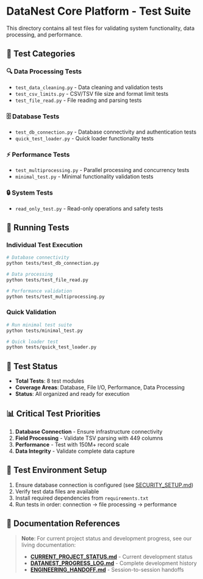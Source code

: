 # DataNest Core Platform - Test Suite

This directory contains all test files for validating system functionality, data processing, and performance.

## 📁 Test Categories

### 🔍 **Data Processing Tests**
- `test_data_cleaning.py` - Data cleaning and validation tests
- `test_csv_limits.py` - CSV/TSV file size and format limit tests
- `test_file_read.py` - File reading and parsing tests

### 🗄️ **Database Tests**
- `test_db_connection.py` - Database connectivity and authentication tests
- `quick_test_loader.py` - Quick loader functionality tests

### ⚡ **Performance Tests**
- `test_multiprocessing.py` - Parallel processing and concurrency tests
- `minimal_test.py` - Minimal functionality validation tests

### 🔒 **System Tests**  
- `read_only_test.py` - Read-only operations and safety tests

## 🚀 Running Tests

### Individual Test Execution
```bash
# Database connectivity
python tests/test_db_connection.py

# Data processing
python tests/test_file_read.py

# Performance validation
python tests/test_multiprocessing.py
```

### Quick Validation
```bash
# Run minimal test suite
python tests/minimal_test.py

# Quick loader test
python tests/quick_test_loader.py
```

## 🎯 Test Status

- **Total Tests**: 8 test modules
- **Coverage Areas**: Database, File I/O, Performance, Data Processing
- **Status**: All organized and ready for execution

## 📊 Critical Test Priorities

1. **Database Connection** - Ensure infrastructure connectivity
2. **Field Processing** - Validate TSV parsing with 449 columns
3. **Performance** - Test with 150M+ record scale
4. **Data Integrity** - Validate complete data capture

## 🔧 Test Environment Setup

1. Ensure database connection is configured (see [SECURITY_SETUP.md](../SECURITY_SETUP.md))
2. Verify test data files are available
3. Install required dependencies from `requirements.txt`
4. Run tests in order: connection → file processing → performance

## 🔗 **Documentation References**

> **Note**: For current project status and development progress, see our living documentation:
> - **[CURRENT_PROJECT_STATUS.md](../CURRENT_PROJECT_STATUS.md)** - Current development status
> - **[DATANEST_PROGRESS_LOG.md](../DATANEST_PROGRESS_LOG.md)** - Complete development history
> - **[ENGINEERING_HANDOFF.md](../ENGINEERING_HANDOFF.md)** - Session-to-session handoffs 